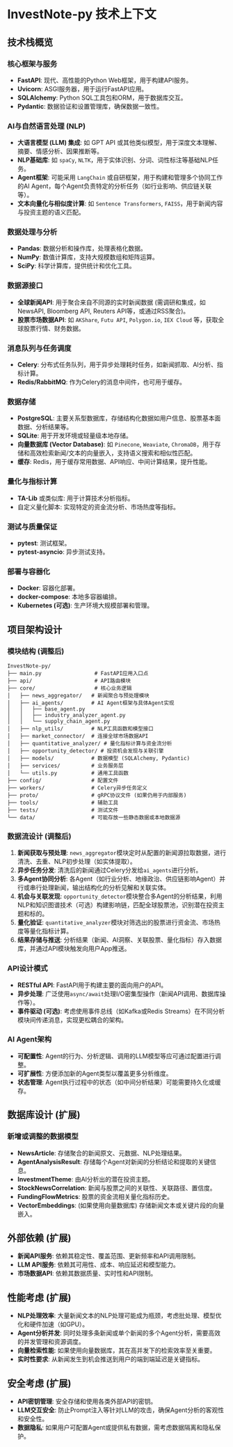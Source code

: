 # InvestNote-py 技术上下文

## 技术栈概览

### 核心框架与服务
- **FastAPI**: 现代、高性能的Python Web框架，用于构建API服务。
- **Uvicorn**: ASGI服务器，用于运行FastAPI应用。
- **SQLAlchemy**: Python SQL工具包和ORM，用于数据库交互。
- **Pydantic**: 数据验证和设置管理库，确保数据一致性。

### AI与自然语言处理 (NLP)
- **大语言模型 (LLM) 集成**: 如 GPT API 或其他类似模型，用于深度文本理解、摘要、情感分析、因果推断等。
- **NLP基础库**: 如 `spaCy`, `NLTK`，用于实体识别、分词、词性标注等基础NLP任务。
- **Agent框架**: 可能采用 `LangChain` 或自研框架，用于构建和管理多个协同工作的AI Agent，每个Agent负责特定的分析任务（如行业影响、供应链关联等）。
- **文本向量化与相似度计算**: 如 `Sentence Transformers`, `FAISS`，用于新闻内容与投资主题的语义匹配。

### 数据处理与分析
- **Pandas**: 数据分析和操作库，处理表格化数据。
- **NumPy**: 数值计算库，支持大规模数组和矩阵运算。
- **SciPy**: 科学计算库，提供统计和优化工具。

### 数据源接口
- **全球新闻API**: 用于聚合来自不同源的实时新闻数据 (需调研和集成，如 NewsAPI, Bloomberg API, Reuters API等，或通过RSS聚合)。
- **股票市场数据API**: 如 `AKShare`, `Futu API`, `Polygon.io`, `IEX Cloud` 等，获取全球股票行情、财务数据。

### 消息队列与任务调度
- **Celery**: 分布式任务队列，用于异步处理耗时任务，如新闻抓取、AI分析、指标计算。
- **Redis/RabbitMQ**: 作为Celery的消息中间件，也可用于缓存。

### 数据存储
- **PostgreSQL**: 主要关系型数据库，存储结构化数据如用户信息、股票基本面数据、分析结果等。
- **SQLite**: 用于开发环境或轻量级本地存储。
- **向量数据库 (Vector Database)**: 如 `Pinecone`, `Weaviate`, `ChromaDB`，用于存储和高效检索新闻/文本的向量嵌入，支持语义搜索和相似性匹配。
- **缓存**: Redis，用于缓存常用数据、API响应、中间计算结果，提升性能。

### 量化与指标计算
- **TA-Lib** 或类似库: 用于计算技术分析指标。
- 自定义量化脚本: 实现特定的资金流分析、市场热度等指标。

### 测试与质量保证
- **pytest**: 测试框架。
- **pytest-asyncio**: 异步测试支持。

### 部署与容器化
- **Docker**: 容器化部署。
- **docker-compose**: 本地多容器编排。
- **Kubernetes (可选)**: 生产环境大规模部署和管理。

## 项目架构设计

### 模块结构 (调整后)
```
InvestNote-py/
├── main.py                 # FastAPI应用入口点
├── api/                    # API路由模块
├── core/                   # 核心业务逻辑
│   ├── news_aggregator/   # 新闻聚合与预处理模块
│   ├── ai_agents/         # AI Agent框架与具体Agent实现
│   │   ├── base_agent.py
│   │   ├── industry_analyzer_agent.py
│   │   └── supply_chain_agent.py
│   ├── nlp_utils/         # NLP工具函数和模型接口
│   ├── market_connector/  # 连接全球市场数据API
│   ├── quantitative_analyzer/ # 量化指标计算与资金流分析
│   ├── opportunity_detector/ # 投资机会发现与关联引擎
│   ├── models/            # 数据模型 (SQLAlchemy, Pydantic)
│   ├── services/          # 业务服务层
│   └── utils.py           # 通用工具函数
├── config/                # 配置文件
├── workers/               # Celery异步任务定义
├── proto/                 # gRPC协议文件 (如果仍用于内部服务)
├── tools/                 # 辅助工具
├── tests/                 # 测试文件
└── data/                  # 可能存放一些静态数据或本地数据源
```

### 数据流设计 (调整后)
1.  **新闻获取与预处理**: `news_aggregator`模块定时从配置的新闻源拉取数据，进行清洗、去重、NLP初步处理（如实体提取）。
2.  **异步任务分发**: 清洗后的新闻通过Celery分发给`ai_agents`进行分析。
3.  **多Agent协同分析**: 各Agent（如行业分析、地缘政治、供应链影响Agent）并行或串行处理新闻，输出结构化的分析见解和关联实体。
4.  **机会与关联发现**: `opportunity_detector`模块整合多Agent的分析结果，利用NLP和知识图谱技术（可选）构建影响链，匹配全球股票池，识别潜在投资主题和标的。
5.  **量化验证**: `quantitative_analyzer`模块对筛选出的股票进行资金流、市场热度等量化指标计算。
6.  **结果存储与推送**: 分析结果（新闻、AI洞察、关联股票、量化指标）存入数据库，并通过API模块触发向用户App推送。

### API设计模式
- **RESTful API**: FastAPI用于构建主要的面向用户的API。
- **异步处理**: 广泛使用`async/await`处理I/O密集型操作（新闻API调用、数据库操作等）。
- **事件驱动 (可选)**: 考虑使用事件总线（如Kafka或Redis Streams）在不同分析模块间传递消息，实现更松耦合的架构。

### AI Agent架构
- **可配置性**: Agent的行为、分析逻辑、调用的LLM模型等应可通过配置进行调整。
- **可扩展性**: 方便添加新的Agent类型以覆盖更多分析维度。
- **状态管理**: Agent执行过程中的状态（如中间分析结果）可能需要持久化或缓存。

## 数据库设计 (扩展)

### 新增或调整的数据模型
- **NewsArticle**: 存储聚合的新闻原文、元数据、NLP处理结果。
- **AgentAnalysisResult**: 存储每个Agent对新闻的分析结论和提取的关键信息。
- **InvestmentTheme**: 由AI分析出的潜在投资主题。
- **StockNewsCorrelation**: 新闻与股票之间的关联性、关联路径、置信度。
- **FundingFlowMetrics**: 股票的资金流相关量化指标历史。
- **VectorEmbeddings**: (如果使用向量数据库) 存储新闻文本或关键片段的向量嵌入。

## 外部依赖 (扩展)

- **新闻API服务**: 依赖其稳定性、覆盖范围、更新频率和API调用限制。
- **LLM API服务**: 依赖其可用性、成本、响应延迟和模型能力。
- **市场数据API**: 依赖其数据质量、实时性和API限制。

## 性能考虑 (扩展)

- **NLP处理效率**: 大量新闻文本的NLP处理可能成为瓶颈，考虑批处理、模型优化和硬件加速（如GPU）。
- **Agent分析并发**: 同时处理多条新闻或单个新闻的多个Agent分析，需要高效的并发管理和资源调度。
- **向量检索性能**: 如果使用向量数据库，其在高并发下的检索效率至关重要。
- **实时性要求**: 从新闻发生到机会推送到用户的端到端延迟是关键指标。

## 安全考虑 (扩展)
- **API密钥管理**: 安全存储和使用各类外部API的密钥。
- **LLM交互安全**: 防止Prompt注入等针对LLM的攻击，确保Agent分析的客观性和安全性。
- **数据隐私**: 如果用户可配置Agent或提供私有数据，需考虑数据隔离和隐私保护。 